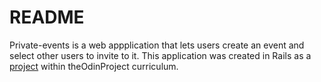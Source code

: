 # README

Private-events is a web appplication that lets users create an event and select other users to invite to it. This application was created in Rails as a [project](https://www.theodinproject.com/courses/ruby-on-rails/lessons/associations) within theOdinProject curriculum.